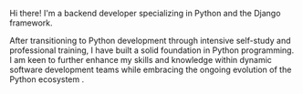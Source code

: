 Hi there! I'm a backend developer specializing in Python and the Django framework. 

After transitioning to Python development through intensive self-study and professional training, I have built a solid foundation in Python programming. 
I am keen to further enhance my skills and knowledge within dynamic software development teams while embracing the ongoing evolution of the Python ecosystem .
